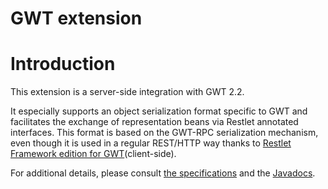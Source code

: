 GWT extension
=============

Introduction
============

This extension is a server-side integration with GWT 2.2.

It especially supports an object serialization format specific to GWT
and facilitates the exchange of representation beans via Restlet
annotated interfaces. This format is based on the GWT-RPC serialization
mechanism, even though it is used in a regular REST/HTTP way thanks to
[Restlet Framework edition for
GWT](/learn/guide/2.1#/13-restlet/275-restlet/144-restlet.html "Restlet edition for Google Web Toolkit")(client-side).

For additional details, please consult [the
specifications](/participate#/172-restlet/g4/282-restlet.html)
and the
[Javadocs](javadocs://jse/ext/org/restlet/ext/gwt/package-summary.html).


